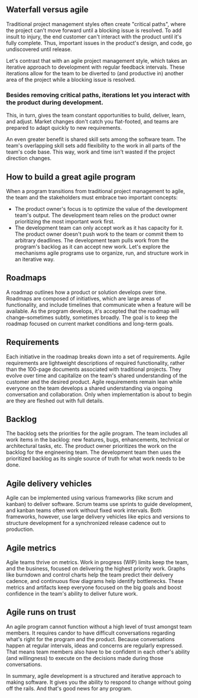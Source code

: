 ## **Waterfall versus agile**

Traditional project management styles often create "critical paths", where the project can't move forward until a blocking issue is resolved. To add insult to injury, the end customer can't interact with the product until it's fully complete. Thus, important issues in the product's design, and code, go undiscovered until release.

Let's contrast that with an agile project management style, which takes an iterative approach to development with regular feedback intervals. These iterations allow for the team to be diverted to (and productive in) another area of the project while a blocking issue is resolved.

### Besides removing critical paths, iterations let you interact with the product during development.
This, in turn, gives the team constant opportunities to build, deliver, learn, and adjust. Market changes don't catch you flat-footed, and teams are prepared to adapt quickly to new requirements.

An even greater benefit is shared skill sets among the software team. The team's overlapping skill sets add flexibility to the work in all parts of the team's code base. This way, work and time isn't wasted if the project direction changes. 

## **How to build a great agile program**
When a program transitions from traditional project management to agile, the team and the stakeholders must embrace two important concepts:

* The product owner's focus is to optimize the value of the development team's output. The development team relies on the product owner prioritizing the most important work first.
* The development team can only accept work as it has capacity for it. The product owner doesn't push work to the team or commit them to arbitrary deadlines. The development team pulls work from the program's backlog as it can accept new work.
Let's explore the mechanisms agile programs use to organize, run, and structure work in an iterative way.

## **Roadmaps**
A roadmap outlines how a product or solution develops over time. Roadmaps are composed of initiatives, which are large areas of functionality, and include timelines that communicate when a feature will be available. As the program develops, it's accepted that the roadmap will change–sometimes subtly, sometimes broadly. The goal is to keep the roadmap focused on current market conditions and long-term goals.

## **Requirements**
Each initiative in the roadmap breaks down into a set of requirements. Agile requirements are lightweight descriptions of required functionality, rather than the 100-page documents associated with traditional projects. They evolve over time and capitalize on the team's shared understanding of the customer and the desired product. Agile requirements remain lean while everyone on the team develops a shared understanding via ongoing conversation and collaboration. Only when implementation is about to begin are they are fleshed out with full details.

## **Backlog**
The backlog sets the priorities for the agile program. The team includes all work items in the backlog: new features, bugs, enhancements, technical or architectural tasks, etc. The product owner prioritizes the work on the backlog for the engineering team. The development team then uses the prioritized backlog as its single source of truth for what work needs to be done. 
 
## **Agile delivery vehicles**
Agile can be implemented using various frameworks (like scrum and kanban) to deliver software. Scrum teams use sprints to guide development, and kanban teams often work without fixed work intervals. Both frameworks, however, use large delivery vehicles like epics and versions to structure development for a synchronized release cadence out to production.

## **Agile metrics**
Agile teams thrive on metrics. Work in progress (WIP) limits keep the team, and the business, focused on delivering the highest priority work. Graphs like burndown and control charts help the team predict their delivery cadence, and continuous flow diagrams help identify bottlenecks. These metrics and artifacts keep everyone focused on the big goals and boost confidence in the team's ability to deliver future work. 

## **Agile runs on trust**
An agile program cannot function without a high level of trust amongst team members. It requires candor to have difficult conversations regarding what's right for the program and the product. Because conversations happen at regular intervals, ideas and concerns are regularly expressed. That means team members also have to be confident in each other's ability (and willingness) to execute on the decisions made during those conversations.

In summary, agile development is a structured and iterative approach to making software. It gives you the ability to respond to change without going off the rails. And that's good news for any program. 